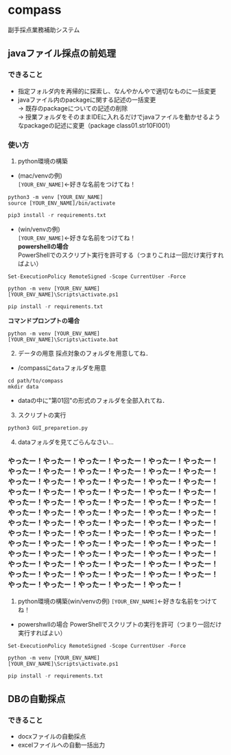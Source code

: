 # compass
副手採点業務補助システム
## javaファイル採点の前処理
### できること
- 指定フォルダ内を再帰的に探索し、なんやかんやで適切なものに一括変更
- javaファイル内のpackageに関する記述の一括変更  
  → 既存のpackageについての記述の削除  
  → 授業フォルダをそのままIDEに入れるだけでjavaファイルを動かせるようなpackageの記述に変更（package class01.str10FI001）
### 使い方
1. python環境の構築
- (mac/venvの例)  
`[YOUR_ENV_NAME]`←好きな名前をつけてね！
```shell
python3 -m venv [YOUR_ENV_NAME]
source [YOUR_ENV_NAME]/bin/activate
```
```py
pip3 install -r requirements.txt
```
- (win/venvの例)  
`[YOUR_ENV_NAME]`←好きな名前をつけてね！  
**powershellの場合**  
PowerShellでのスクリプト実行を許可する（つまりこれは一回だけ実行すればよい）
```shell
Set-ExecutionPolicy RemoteSigned -Scope CurrentUser -Force
```
```shell
python -m venv [YOUR_ENV_NAME]
[YOUR_ENV_NAME]\Scripts\activate.ps1
```
```py
pip install -r requirements.txt
```
**コマンドプロンプトの場合**
```shell
python -m venv [YOUR_ENV_NAME]
[YOUR_ENV_NAME]\Scripts\activate.bat
```
2. データの用意
採点対象のフォルダを用意してね．
- /compassに`data`フォルダを用意
```shell
cd path/to/compass
mkdir data
```
- dataの中に"第01回"の形式のフォルダを全部入れてね．
3. スクリプトの実行
```py
python3 GUI_preparetion.py
```
4. dataフォルダを見てごらんなさい...





### やったー！やったー！やったー！やったー！やったー！やったー！やったー！やったー！やったー！やったー！やったー！やったー！やったー！やったー！やったー！やったー！やったー！やったー！やったー！やったー！やったー！やったー！やったー！やったー！やったー！やったー！やったー！やったー！やったー！やったー！やったー！やったー！やったー！やったー！やったー！やったー！やったー！やったー！やったー！やったー！やったー！やったー！やったー！やったー！やったー！やったー！やったー！やったー！やったー！やったー！やったー！やったー！やったー！やったー！やったー！やったー！やったー！やったー！やったー！やったー！やったー！やったー！やったー！やったー！やったー！やったー！やったー！やったー！やったー！やったー！やったー！やったー！やったー！やったー！やったー！やったー！やったー！

1. python環境の構築(win/venvの例)
`[YOUR_ENV_NAME]`←好きな名前をつけてね！
- powershwllの場合
PowerShellでスクリプトの実行を許可（つまり一回だけ実行すればよい）
```shell
Set-ExecutionPolicy RemoteSigned -Scope CurrentUser -Force
```
```shell
python -m venv [YOUR_ENV_NAME]
[YOUR_ENV_NAME]\Scripts\activate.ps1
```
```py
pip install -r requirements.txt
```

## DBの自動採点
### できること
- docxファイルの自動採点
- excelファイルへの自動一括出力

